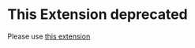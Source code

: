 # This Extension deprecated

Please use [this extension](https://github.com/PhanTranHung/Miss_Le_Dictionaty.git)
